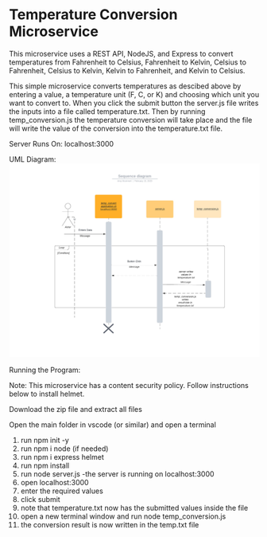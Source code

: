 # Temperature Conversion Microservice

This microservice uses a REST API, NodeJS, and Express to convert temperatures from Fahrenheit to Celsius, Fahrenheit to Kelvin, Celsius to Fahrenheit, Celsius to Kelvin, Kelvin to Fahrenheit, and Kelvin to Celsius.

This simple microservice converts temperatures as descibed above by entering a value, a temperature unit (F, C, or K) and choosing which unit you want to convert to.  When you click the submit button the server.js file writes the inputs into a file called temperature.txt. Then by running temp_conversion.js the temperature conversion will take place and the file will write the value of the conversion into the temperature.txt file.  

Server Runs On: localhost:3000

UML Diagram:
![image](/public/diagram.jpeg)

Running the Program:

Note: This microservice has a content security policy. Follow instructions below to install helmet.

Download the zip file and extract all files

Open the main folder in vscode (or similar) and open a terminal

1. run npm init -y
2. run npm i node (if needed)
3. run npm i express helmet
4. run npm install
5. run node server.js
-the server is running on localhost:3000
6. open localhost:3000
7. enter the required values
8. click submit
9. note that temperature.txt now has the submitted values inside the file
10. open a new terminal window and run node temp_conversion.js
11. the conversion result is now written in the temp.txt file




